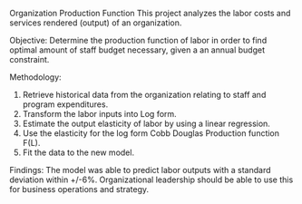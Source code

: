 Organization Production Function
This project analyzes the labor costs and services rendered (output) of an organization. 

Objective:
Determine the production function of labor in order to find optimal amount of staff budget necessary, given a an annual budget constraint. 

Methodology:
1) Retrieve historical data from the organization relating to staff and program expenditures.
2) Transform the labor inputs into Log form.
3) Estimate the output elasticity of labor by using a linear regression.
4) Use the elasticity for the log form Cobb Douglas Production function F(L).
5) Fit the data to the new model.

Findings:
The model was able to predict labor outputs with a standard deviation within +/-6%. Organizational leadership should be able to use this for business operations and strategy. 
